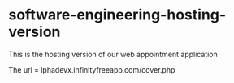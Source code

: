 # software-engineering-hosting-version

This is the hosting version of our web appointment application

The url = lphadevx.infinityfreeapp.com/cover.php
